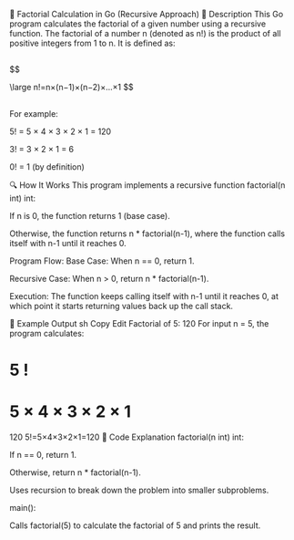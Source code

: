 📌 Factorial Calculation in Go (Recursive Approach)
🚀 Description
This Go program calculates the factorial of a given number using a recursive function. The factorial of a number n (denoted as n!) is the product of all positive integers from 1 to n. It is defined as:
##
$$

\large n!=n×(n−1)×(n−2)×...×1
$$
##
For example:

5! = 5 × 4 × 3 × 2 × 1 = 120

3! = 3 × 2 × 1 = 6

0! = 1 (by definition)

🔍 How It Works
This program implements a recursive function factorial(n int) int:

If n is 0, the function returns 1 (base case).

Otherwise, the function returns n * factorial(n-1), where the function calls itself with n-1 until it reaches 0.

Program Flow:
Base Case: When n == 0, return 1.

Recursive Case: When n > 0, return n * factorial(n-1).

Execution: The function keeps calling itself with n-1 until it reaches 0, at which point it starts returning values back up the call stack.

🎯 Example Output
sh
Copy
Edit
Factorial of 5: 120
For input n = 5, the program calculates:

5
!
=
5
×
4
×
3
×
2
×
1
=
120
5!=5×4×3×2×1=120
📝 Code Explanation
factorial(n int) int:

If n == 0, return 1.

Otherwise, return n * factorial(n-1).

Uses recursion to break down the problem into smaller subproblems.

main():

Calls factorial(5) to calculate the factorial of 5 and prints the result.
